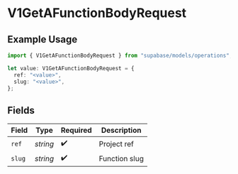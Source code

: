 # V1GetAFunctionBodyRequest

## Example Usage

```typescript
import { V1GetAFunctionBodyRequest } from "supabase/models/operations";

let value: V1GetAFunctionBodyRequest = {
  ref: "<value>",
  slug: "<value>",
};
```

## Fields

| Field              | Type               | Required           | Description        |
| ------------------ | ------------------ | ------------------ | ------------------ |
| `ref`              | *string*           | :heavy_check_mark: | Project ref        |
| `slug`             | *string*           | :heavy_check_mark: | Function slug      |